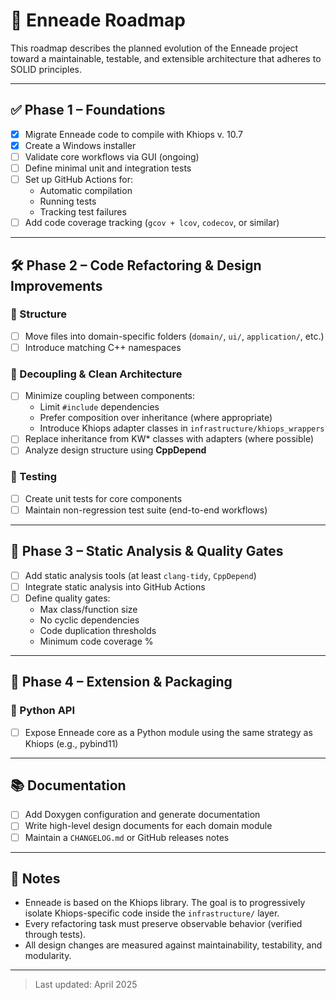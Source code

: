 # 🧭 Enneade Roadmap

This roadmap describes the planned evolution of the Enneade project toward a maintainable, testable, and extensible architecture that adheres to SOLID principles.

---

## ✅ Phase 1 – Foundations

- [x] Migrate Enneade code to compile with Khiops v. 10.7
- [x] Create a Windows installer 
- [ ] Validate core workflows via GUI (ongoing)
- [ ] Define minimal unit and integration tests
- [ ] Set up GitHub Actions for:
  - Automatic compilation
  - Running tests
  - Tracking test failures
- [ ] Add code coverage tracking (`gcov + lcov`, `codecov`, or similar)

---

## 🛠️ Phase 2 – Code Refactoring & Design Improvements

### 🔁 Structure
- [ ] Move files into domain-specific folders (`domain/`, `ui/`, `application/`, etc.)
- [ ] Introduce matching C++ namespaces

### 🧱 Decoupling & Clean Architecture
- [ ] Minimize coupling between components:
  - Limit `#include` dependencies
  - Prefer composition over inheritance (where appropriate)
  - Introduce Khiops adapter classes in `infrastructure/khiops_wrappers`
- [ ] Replace inheritance from KW* classes with adapters (where possible)
- [ ] Analyze design structure using **CppDepend**

### 🧪 Testing
- [ ] Create unit tests for core components
- [ ] Maintain non-regression test suite (end-to-end workflows)

---

## 🧹 Phase 3 – Static Analysis & Quality Gates

- [ ] Add static analysis tools (at least `clang-tidy`, `CppDepend`)
- [ ] Integrate static analysis into GitHub Actions
- [ ] Define quality gates:
  - Max class/function size
  - No cyclic dependencies
  - Code duplication thresholds
  - Minimum code coverage %

---

## 🚀 Phase 4 – Extension & Packaging

### 🔬 Python API
- [ ] Expose Enneade core as a Python module using the same strategy as Khiops (e.g., pybind11)

---

## 📚 Documentation

- [ ] Add Doxygen configuration and generate documentation
- [ ] Write high-level design documents for each domain module
- [ ] Maintain a `CHANGELOG.md` or GitHub releases notes

---

## 🧩 Notes

- Enneade is based on the Khiops library. The goal is to progressively isolate Khiops-specific code inside the `infrastructure/` layer.
- Every refactoring task must preserve observable behavior (verified through tests).
- All design changes are measured against maintainability, testability, and modularity.

---

> Last updated: April 2025